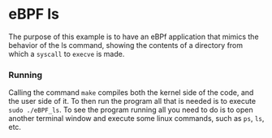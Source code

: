 # eBPF ls 

The purpose of this example is to have an eBPf application that mimics the behavior of the ls command, showing the contents of a directory from which a `syscall` to `execve` is made.

### Running

Calling the command `make` compiles both the kernel side of the code, and the user side of it.  To then run the program all that is needed is to execute `sudo ./eBPF_ls`.
To see the program running all you need to do is to open another terminal window and execute some linux commands, such as `ps`, `ls`, etc.
